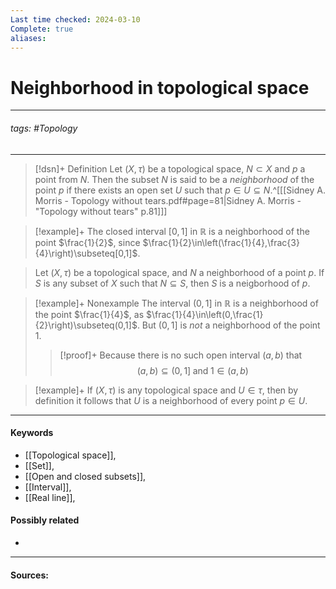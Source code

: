 ```yaml
---
Last time checked: 2024-03-10
Complete: true
aliases:
---
```

# Neighborhood in topological space
***
###### tags: #Topology 
***
>[!dsn]+ Definition
>Let $(X,\tau)$ be a topological space, $N\subset X$ and $p$ a point from $N$. Then the subset $N$ is said to be a *neighborhood* of the point $p$ if there exists an open set $U$ such that $p\in U\subseteq N$.^[[[Sidney A. Morris - Topology without tears.pdf#page=81|Sidney A. Morris - "Topology without tears" p.81]]]

>[!example]+ 
>The closed interval $[0,1]$ in $\mathbb{R}$ is a neighborhood of the point $\frac{1}{2}$, since $\frac{1}{2}\in\left(\frac{1}{4},\frac{3}{4}\right)\subseteq[0,1]$.

>Let $(X,\tau)$ be a topological space, and $N$ a neighborhood of a point $p$. If $S$ is any subset of $X$ such that $N\subseteq S$, then $S$ is a neigborhood of $p$.

>[!example]+ Nonexample
>The interval $(0,1]$ in $\mathbb{R}$ is a neighborhood of the point $\frac{1}{4}$, as $\frac{1}{4}\in\left(0,\frac{1}{2}\right)\subseteq(0,1]$. But $(0,1]$ is *not* a neighborhood of the point $1$.
>>[!proof]+
>>Because there is no such open interval $(a,b)$ that 
>>$$(a,b)\subseteq(0,1]\;\text{and}\;1\in(a,b)$$

>[!example]+
>If $(X,\tau)$ is any topological space and $U\in\tau$, then by definition it follows that $U$ is a neighborhood of every point $p\in U$. 

***
#### Keywords
- [[Topological space]],
- [[Set]],
- [[Open and closed subsets]],
- [[Interval]],
- [[Real line]],
#### Possibly related
- 
***
#### Sources: